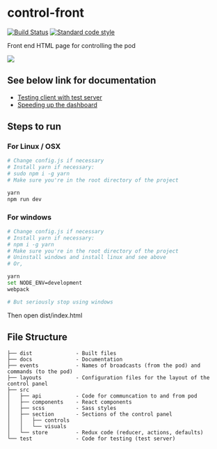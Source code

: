 # control-front

[![Build Status][build-badge]][build] [![Standard code style][standard-badge]][standard]

[build]: https://travis-ci.org/waterloop/control-front

[build-badge]: https://travis-ci.org/waterloop/goose2-dashboard.svg?branch=master

[standard]: https://standardjs.com

[standard-badge]: https://img.shields.io/badge/code_style-standard-brightgreen.svg

Front end HTML page for controlling the pod

![](http://i.imgur.com/cNU2BZB.gif)

## See below link for documentation

* [Testing client with test server](https://github.com/teamwaterloop/control-front/tree/master/test)
* [Speeding up the dashboard](https://github.com/teamwaterloop/control-front/tree/master/config.js)

## Steps to run

### For Linux / OSX

```bash
# Change config.js if necessary
# Install yarn if necessary:
# sudo npm i -g yarn
# Make sure you're in the root directory of the project

yarn
npm run dev
```

### For windows

```bash
# Change config.js if necessary
# Install yarn if necessary:
# npm i -g yarn
# Make sure you're in the root directory of the project
# Uninstall windows and install linux and see above
# Or,

yarn
set NODE_ENV=development
webpack

# But seriously stop using windows
```

Then open dist/index.html

## File Structure

```text
├── dist              - Built files
├── docs              - Documentation
├── events            - Names of broadcasts (from the pod) and commands (to the pod)
├── layouts           - Configuration files for the layout of the control panel
├── src
│   ├── api           - Code for communcation to and from pod
│   ├── components    - React components
│   ├── scss          - Sass styles
│   ├── section       - Sections of the control panel
│   │   ├── controls
│   │   └── visuals
│   └── store         - Redux code (reducer, actions, defaults)
└── test              - Code for testing (test server)

```
